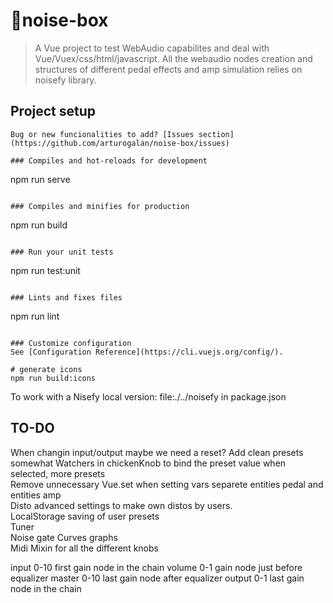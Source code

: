 # 🎸noise-box
> A Vue project to test WebAudio capabilites and deal with Vue/Vuex/css/html/javascript.
All the webaudio nodes creation and structures of different pedal effects and amp simulation relies on noisefy library.

## Project setup
```
Bug or new funcionalities to add? [Issues section](https://github.com/arturogalan/noise-box/issues)

### Compiles and hot-reloads for development
```
npm run serve
```

### Compiles and minifies for production
```
npm run build
```

### Run your unit tests
```
npm run test:unit
```

### Lints and fixes files
```
npm run lint
```

### Customize configuration
See [Configuration Reference](https://cli.vuejs.org/config/).

# generate icons
npm run build:icons
```

To work with a Nisefy local version: file:./../noisefy in package.json

## TO-DO
When changin input/output maybe we need a reset?
Add clean presets somewhat
Watchers in chickenKnob to bind the preset value when selected, more presets  
Remove unnecessary Vue.set when setting vars
separete entities pedal and entities amp  
Disto advanced settings to make own distos by users.  
LocalStorage saving of user presets  
Tuner  
Noise gate
Curves graphs  
Midi 
Mixin for all the different knobs  

input 0-10 first gain node in the chain
volume 0-1 gain node just before equalizer
master 0-10 last gain node after equalizer
output 0-1 last gain node in the chain
